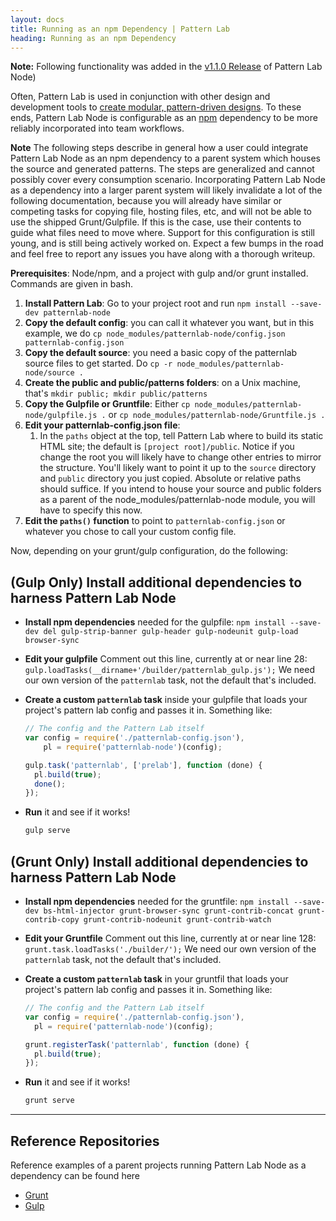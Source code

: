 ```yaml
---
layout: docs
title: Running as an npm Dependency | Pattern Lab
heading: Running as an npm Dependency
---
```


**Note:** Following functionality was added in the [v1.1.0 Release](https://github.com/pattern-lab/patternlab-node/releases/tag/v1.1.0) of Pattern Lab Node)

Often, Pattern Lab is used in conjunction with other design and development tools to [create modular, pattern-driven designs](http://atomicdesign.bradfrost.com/chapter-4/). To these ends, Pattern Lab Node is configurable as an [npm](https://www.npmjs.com/) dependency to be more reliably incorporated into team workflows.

**Note** The following steps describe in general how a user could integrate Pattern Lab Node as an npm dependency to a parent system which houses the source and generated patterns. The steps are generalized and cannot possibly cover every consumption scenario. Incorporating Pattern Lab Node as a dependency into a larger parent system will likely invalidate a lot of the following documentation, because you will already have similar or competing tasks for copying file, hosting files, etc, and will not be able to use the shipped Grunt/Gulpfile. If this is the case, use their contents to guide what files need to move where. Support for this configuration is still young, and is still being actively worked on. Expect a few bumps in the road and feel free to report any issues you have along with a thorough writeup.

**Prerequisites**: Node/npm, and a project with gulp and/or grunt installed. Commands are given in bash.

1. **Install Pattern Lab**: Go to your project root and run `npm install --save-dev patternlab-node`
2. **Copy the default config**: you can call it whatever you want, but in this example, we do `cp node_modules/patternlab-node/config.json patternlab-config.json`
3. **Copy the default source**: you need a basic copy of the patternlab source files to get started. Do `cp -r node_modules/patternlab-node/source .`
4. **Create the public and public/patterns folders**: on a Unix machine, that's `mkdir public; mkdir public/patterns`
5. **Copy the Gulpfile or Gruntfile**: Either `cp node_modules/patternlab-node/gulpfile.js .` or `cp node_modules/patternlab-node/Gruntfile.js .`
6. **Edit your patternlab-config.json file**:
    1. In the `paths` object at the top, tell Pattern Lab where to build its static HTML site; the default is `[project root]/public`. Notice if you change the root you will likely have to change other entries to mirror the structure. You'll likely want to point it up to the `source` directory and `public` directory you just copied. Absolute or relative paths should suffice. If you intend to house your source and public folders as a parent of the node_modules/patternlab-node module, you will have to specify this now.
7. **Edit the `paths()` function** to point to `patternlab-config.json` or whatever you chose to call your custom config file.

Now, depending on your grunt/gulp configuration, do the following:

## **(Gulp Only)** Install additional dependencies to harness Pattern Lab Node

* **Install npm dependencies** needed for the gulpfile: `npm install --save-dev del gulp-strip-banner gulp-header gulp-nodeunit gulp-load browser-sync`
* **Edit your gulpfile** Comment out this line, currently at or near line 28: `gulp.loadTasks(__dirname+'/builder/patternlab_gulp.js');` We need our own version of the `patternlab` task, not the default that's included.
* **Create a custom `patternlab` task** inside your gulpfile that loads your project's pattern lab config and passes it in. Something like:

  ```javascript
  // The config and the Pattern Lab itself
  var config = require('./patternlab-config.json'),
      pl = require('patternlab-node')(config);

  gulp.task('patternlab', ['prelab'], function (done) {
    pl.build(true);
    done();
  });
  ```

* **Run** it and see if it works!

  ```bash
  gulp serve
  ```

## **(Grunt Only)** Install additional dependencies to harness Pattern Lab Node

* **Install npm dependencies** needed for the gruntfile: `npm install --save-dev bs-html-injector grunt-browser-sync grunt-contrib-concat grunt-contrib-copy grunt-contrib-nodeunit grunt-contrib-watch`
* **Edit your Gruntfile** Comment out this line, currently at or near line 128: `grunt.task.loadTasks('./builder/');` We need our own version of the `patternlab` task, not the default that's included.
* **Create a custom `patternlab` task** in your gruntfil that loads your project's pattern lab config and passes it in. Something like:

  ```javascript
  // The config and the Pattern Lab itself
  var config = require('./patternlab-config.json'),
    pl = require('patternlab-node')(config);

  grunt.registerTask('patternlab', function (done) {
    pl.build(true);
  });
  ```

* **Run** it and see if it works!

  ```bash
  grunt serve
  ```

---

## Reference Repositories

Reference examples of a parent projects running Pattern Lab Node as a dependency can be found here

* [Grunt](https://github.com/bmuenzenmeyer/patternlab-node-grunt-dependency-example)
* [Gulp](https://github.com/bmuenzenmeyer/patternlab-node-gulp-dependency-example)
